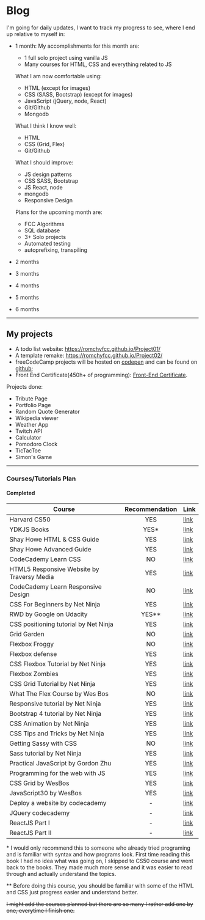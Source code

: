 # Blog

I'm going for daily updates, I want to track my progress to see, 
where I end up relative to myself in: 
  
* 1 month: 
	My accomplishments for this month are:
	- 1 full solo project using vanilla JS
	- Many courses for HTML, CSS and everything related to JS

	What I am now comfortable using:
	- HTML (except for images)
	- CSS (SASS, Bootstrap) (except for images)
	- JavaScript (jQuery, node, React)
	- Git/Github
	- Mongodb

	What I think I know well:
	- HTML
	- CSS (Grid, Flex)
	- Git/Github

	What I should improve: 
	- JS design patterns
	- CSS SASS, Bootstrap
	- JS React, node
	- mongodb
	- Responsive Design

	Plans for the upcoming month are: 
	- FCC Algorithms
	- SQL database
	- 3+ Solo projects
	- Automated testing
	- autoprefixing, transpiling

* 2 months
* 3 months
* 4 months
* 5 months
* 6 months

---

## My projects

- A todo list website: https://romchyfcc.github.io/Project01/
- A template remake: https://romchyfcc.github.io/Project02/
- freeCodeCamp projects will be hosted on [codepen](https://codepen.io/Romchy/) and can be found on [github](https://github.com/RomchyFCC/FCC); 
- Front End Certificate(450h+ of programming): [Front-End Certificate](https://www.freecodecamp.org/romchyfcc/front-end-certification). 

Projects done:
* Tribute Page
* Portfolio Page
* Random Quote Generator
* Wikipedia viewer
* Weather App
* Twitch API
* Calculator
* Pomodoro Clock
* TicTacToe
* Simon's Game

---

### Courses/Tutorials Plan

#### Completed

Course | Recommendation | Link
-------|:-------------:|-----
Harvard CS50 | YES | [link](https://courses.edx.org/courses/course-v1:HarvardX+CS50+X/course/)
YDKJS Books | YES&ast; | [link](https://github.com/getify/You-Dont-Know-JS)
Shay Howe HTML & CSS Guide | YES | [link](https://learn.shayhowe.com/html-css/)
Shay Howe Advanced Guide | YES | [link](https://learn.shayhowe.com/advanced-html-css/)
CodeCademy Learn CSS | NO | [link](https://www.codecademy.com/learn/learn-css)
HTML5 Responsive Website by Traversy Media | YES | [link](https://www.youtube.com/watch?v=Wm6CUkswsNw)
CodeCademy Learn Responsive Design | NO | [link](https://www.codecademy.com/learn/learn-responsive-design)
CSS For Beginners by Net Ninja | YES | [link](https://www.youtube.com/watch?v=4BEyFVufmM8&index=2&list=PL4cUxeGkcC9gQeDH6xYhmO-db2mhoTSrT)
RWD by Google on Udacity | YES&ast;&ast; | [link](https://eu.udacity.com/course/responsive-web-design-fundamentals--ud893)
CSS positioning tutorial by Net Ninja | YES | [link](https://www.youtube.com/playlist?list=PL4cUxeGkcC9hudKGi5o5UiWuTAGbxiLTh)
Grid Garden | NO | [link](http://cssgridgarden.com/)
Flexbox Froggy | NO | [link](http://flexboxfroggy.com/)
Flexbox defense | YES | [link](http://www.flexboxdefense.com/)
CSS Flexbox Tutorial by Net Ninja | YES | [link](https://www.youtube.com/watch?v=Y8zMYaD1bz0&list=PL4cUxeGkcC9i3FXJSUfmsNOx8E7u6UuhG)
Flexbox Zombies | YES | [link](https://geddski.teachable.com/p/flexbox-zombies)
CSS Grid Tutorial by Net Ninja | YES | [link](https://www.youtube.com/watch?v=x7tLPhnA06w&list=PL4cUxeGkcC9itC4TxYMzFCfveyutyPOCY)
What The Flex Course by Wes Bos | NO | [link](https://flexbox.io/)
Responsive tutorial by Net Ninja | YES | [link](https://www.youtube.com/watch?v=3tLb3i7GB38&list=PL4cUxeGkcC9g9Vh9MAA-XKnfJsWZnPZFw)
Bootstrap 4 tutorial by Net Ninja | YES | [link](https://www.youtube.com/watch?v=QAgrHLtG1Yk&list=PL4cUxeGkcC9jE_cGvLLC60C_PeF_24pvv)
CSS Animation by Net Ninja | YES | [link](https://www.youtube.com/watch?v=jgw82b5Y2MU&list=PL4cUxeGkcC9iGYgmEd2dm3zAKzyCGDtM5)
CSS Tips and Tricks by Net Ninja | YES | [link](https://www.youtube.com/watch?v=B9OZkATMbag&index=1&list=PL4cUxeGkcC9htzG9o-QzCTsGMbmfuF4kk)
Getting Sassy with CSS | NO | [link](http://www.sassshop.com/#/)
Sass tutorial by Net Ninja | YES | [link](https://www.youtube.com/watch?v=St5B7hnMLjg&list=PL4cUxeGkcC9iEwigam3gTjU_7IA3W2WZA)
Practical JavaScript by Gordon Zhu | YES | [link](https://watchandcode.com/p/practical-javascript)
Programming for the web with JS | YES | [link](https://courses.edx.org/courses/course-v1:PennX+SD4x+2T2017/course/)
CSS Grid by WesBos | YES | [link](https://cssgrid.io/)
JavaScript30 by WesBos | YES | [link](https://javascript30.com/)
Deploy a website by codecademy | - | [link](https://www.codecademy.com/learn/deploy-a-website)
JQuery codecademy | - | [link](https://www.codecademy.com/learn/learn-jquery)
ReactJS Part I | - | [link](https://www.codecademy.com/learn/react-101)
ReactJS Part II | - | [link](https://www.codecademy.com/learn/react-102)

&ast; I would only recommend this to someone who already tried programing and is familiar with syntax and how programs look. First time reading this book I had no idea what was going on, I skipped to CS50 course and went back to the books.
They made much more sense and it was easier to read through and actually understand the topics.

&ast;&ast; Before doing this course, you should be familiar with some of the HTML and CSS just progress easier and understand better.

~~I might add the courses planned but there are so many I rather add one by one, everytime I finish one.~~